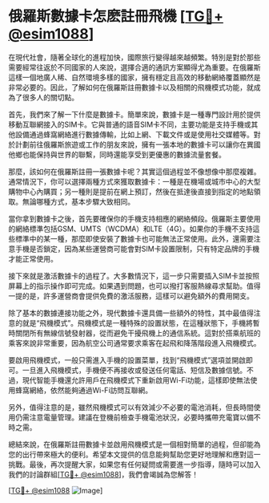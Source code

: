 # 俄羅斯數據卡怎麽註冊飛機 [[TG💪+ @esim1088](https://t.me/s/esim1088)]

在現代社會，隨著全球化的進程加快，國際旅行變得越來越頻繁。特別是對於那些需要經常往返於不同國家的人來說，選擇合適的通訊方案顯得尤為重要。在俄羅斯這樣一個地廣人稀、自然環境多樣的國家，擁有穩定且高效的移動網絡覆蓋顯然是非常必要的。因此，了解如何在俄羅斯註冊數據卡以及相關的飛機模式功能，就成為了很多人的關切點。

首先，我們來了解一下什麼是數據卡。簡單來說，數據卡是一種專門設計用於提供移動互聯網接入的SIM卡。它與普通的語音SIM卡不同，主要功能是支持手機或其他設備通過蜂窩網絡進行數據傳輸，比如上網、下載文件或是使用社交媒體等。對於計劃前往俄羅斯旅遊或工作的朋友來說，擁有一張本地的數據卡可以讓你在異國他鄉也能保持與世界的聯繫，同時還能享受到更優惠的數據流量套餐。

那麼，該如何在俄羅斯註冊一張數據卡呢？其實這個過程並不像想像中那麼複雜。通常情況下，你可以選擇兩種方式來獲取數據卡：一種是在機場或城市中心的大型購物中心內購買；另一種則是提前在網上預訂，然後在抵達後直接到指定的地點領取。無論哪種方式，基本步驟大致相同。

當你拿到數據卡之後，首先要確保你的手機支持相應的網絡頻段。俄羅斯主要使用的網絡標準包括GSM、UMTS（WCDMA）和LTE（4G）。如果你的手機不支持這些標準中的某一種，那麼即使安裝了數據卡也可能無法正常使用。此外，還需要注意手機是否鎖定，因為某些運營商可能會對SIM卡設置限制，只有特定品牌的手機才能正常使用。

接下來就是激活數據卡的過程了。大多數情況下，這一步只需要插入SIM卡並按照屏幕上的指示操作即可完成。如果遇到問題，也可以撥打客服熱線尋求幫助。值得一提的是，許多運營商會提供免費的激活服務，這樣可以避免額外的費用開支。

除了基本的數據連接功能之外，現代數據卡還具備一些額外的特性，其中最值得注意的就是“飛機模式”。飛機模式是一種特殊的設置狀態，在這種狀態下，手機將暫時關閉所有無線信號發射器，從而避免干擾飛機上的通信系統。這對於搭乘航班的乘客來說非常重要，因為航空公司通常要求乘客在起飛和降落階段進入飛機模式。

要啟用飛機模式，一般只需進入手機的設置菜單，找到“飛機模式”選項並開啟即可。一旦進入飛機模式，手機便不再接收或發送任何電話、短信及數據信號。不過，現代智能手機還允許用戶在飛機模式下重新啟用Wi-Fi功能，這樣即使無法使用蜂窩網絡，依然能夠通過Wi-Fi訪問互聯網。

另外，值得注意的是，雖然飛機模式可以有效減少不必要的電池消耗，但長時間使用仍需注意電量管理。建議在登機前檢查手機電池狀況，必要時攜帶充電寶以備不時之需。

總結來說，在俄羅斯註冊數據卡並啟用飛機模式是一個相對簡單的過程，但卻能為您的出行帶來極大的便利。希望本文提供的信息能夠幫助您更好地理解和應對這一挑戰。最後，再次提醒大家，如果您有任何疑問或需要進一步指導，隨時可以加入我們的討論群組[[TG💪+ @esim1088](https://t.me/s/esim1088)]，我們會竭誠為您解答！

[[TG💪+ @esim1088](https://t.me/s/esim1088) ![Image](https://i.postimg.cc/4NQfJmqS/Snipaste-2025-05-13-00-14-12.png)]